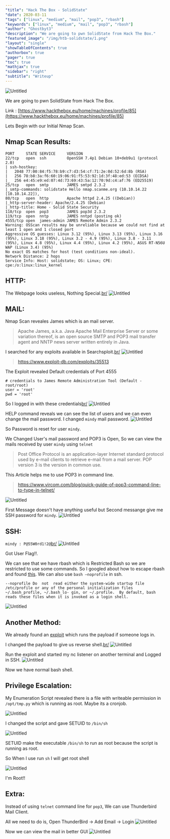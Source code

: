 ```yaml
---
"title": "Hack The Box - SolidState"
"date": 2020-03-11
"tags": ["linux", "medium", "mail", "pop3", "rbash"]
"keywords": ["linux", "medium", "mail", "pop3", "rbash"]
"author": "Ghostbyt3"
"description": "We are going to pwn SolidState from Hack The Box."
"featured_image": "/img/htb-solidstate/1.png"
"layout": "single"
"showTableOfContents": true
"authorbox": true
"pager": true
"toc": true
"mathjax": true
"sidebar": "right"
"subtitle": "Writeup"
---
```



![Untitled](/img/htb-solidstate/1.png)

We are going to pwn SolidState from Hack The Box.

Link : [https://www.hackthebox.eu/home/machines/profile/85](https://www.hackthebox.eu/home/machines/profile/85)


Lets Begin with our Initial Nmap Scan.

## Nmap Scan Results:
```
PORT     STATE SERVICE     VERSION
22/tcp   open  ssh         OpenSSH 7.4p1 Debian 10+deb9u1 (protocol 2.0)
| ssh-hostkey: 
|   2048 77:00:84:f5:78:b9:c7:d3:54:cf:71:2e:0d:52:6d:8b (RSA)
|   256 78:b8:3a:f6:60:19:06:91:f5:53:92:1d:3f:48:ed:53 (ECDSA)
|_  256 e4:45:e9:ed:07:4d:73:69:43:5a:12:70:9d:c4:af:76 (ED25519)
25/tcp   open  smtp        JAMES smtpd 2.3.2
|_smtp-commands: solidstate Hello nmap.scanme.org (10.10.14.22 [10.10.14.22]), 
80/tcp   open  http        Apache httpd 2.4.25 ((Debian))
|_http-server-header: Apache/2.4.25 (Debian)
|_http-title: Home - Solid State Security
110/tcp  open  pop3        JAMES pop3d 2.3.2
119/tcp  open  nntp        JAMES nntpd (posting ok)
4555/tcp open  james-admin JAMES Remote Admin 2.3.2
Warning: OSScan results may be unreliable because we could not find at least 1 open and 1 closed port
Aggressive OS guesses: Linux 3.12 (95%), Linux 3.13 (95%), Linux 3.16 (95%), Linux 3.18 (95%), Linux 3.2 - 4.9 (95%), Linux 3.8 - 3.11 (95%), Linux 4.8 (95%), Linux 4.4 (95%), Linux 4.2 (95%), ASUS RT-N56U WAP (Linux 3.4) (95%)
No exact OS matches for host (test conditions non-ideal).
Network Distance: 2 hops
Service Info: Host: solidstate; OS: Linux; CPE: cpe:/o:linux:linux_kernel
```

## HTTP:

The Webpage looks useless, Nothing Special.[br/](br/)
![Untitled](/img/htb-solidstate/2.png)

## MAIL:

Nmap Scan reveales James which is an mail server.

>Apache James, a.k.a. Java Apache Mail Enterprise Server or some variation thereof, is an open source SMTP and POP3 mail transfer agent and NNTP news server written entirely in Java. 

I searched for any exploits available in Searchsploit.[br/](br/)
![Untitled](/img/htb-solidstate/3.png)

>https://www.exploit-db.com/exploits/35513

The Exploit revealed Default credentials of Port 4555

```
# credentials to James Remote Administration Tool (Default - root/root)
user = 'root'
pwd = 'root'
```

So I logged in with these credentials[br/](br/)
![Untitled](/img/htb-solidstate/4.png)

HELP command reveals we can see the list of users and we can even change the mail password. I changed ``mindy`` mail password.
![Untitled](/img/htb-solidstate/5.png)

So Password is reset for user ``mindy``.

We Changed User's mail password and POP3 is Open, So we can view the mails received by user ``mindy`` using ``telnet``
>Post Office Protocol is an application-layer Internet standard protocol used by e-mail clients to retrieve e-mail from a mail server. POP version 3 is the version in common use.

This Article helps me to use POP3 in command line.
>https://www.vircom.com/blog/quick-guide-of-pop3-command-line-to-type-in-telnet/

![Untitled](/img/htb-solidstate/6.png)

First Message doesn't have anything useful but Second messange give me SSH password for ``mindy``.
![Untitled](/img/htb-solidstate/7.png)

## SSH:

``mindy : P@55W0rd1!2@``[br/](br/)
![Untitled](/img/htb-solidstate/8.png)

Got User Flag!!.

We can see that we have rbash which is Restricted Bash so we are restricted to use some commands. So I googled about how to escape rbash and found [this](https://speakerdeck.com/knaps/escape-from-shellcatraz-breaking-out-of-restricted-unix-shells?slide=9). We can also use ``bash –noprofile`` in ssh.

``
--noprofile
              Do  not  read either the system-wide startup file /etc/profile or any of the personal initialization files ~/.bash_profile, ~/.bash_lo‐
              gin, or ~/.profile.  By default, bash reads these files when it is invoked as a login shell.
``

![Untitled](/img/htb-solidstate/9.png)

## Another Method:

We already found an [exploit](https://www.exploit-db.com/exploits/35513) which runs the payload if someone logs in.

I changed the payload to give us reverse shell.[br/](br/)
![Untitled](/img/htb-solidstate/10.png)

Run the exploit and started my nc listener on another terminal and Logged in SSH.
![Untitled](/img/htb-solidstate/11.png)

Now we have normal bash shell.

## Privilege Escalation:

My Enumeration Script revealed there is a file with writeable permission in ``/opt/tmp.py`` which is running as root. Maybe its a cronjob.

![Untitled](/img/htb-solidstate/12.png)

I changed the script and gave SETUID to ``/bin/sh`` 

![Untitled](/img/htb-solidstate/13.png)

SETUID make the executable ``/bin/sh`` to run as root because the script is running as root.

So When I use run ``sh`` I will get root shell

![Untitled](/img/htb-solidstate/14.png)

I'm Root!!

## Extra:

Instead of using ``telnet`` command line for ``pop3``, We can use Thunderbird Mail Client.

All we need to do is, Open ThunderBird -> Add Email -> Login
![Untitled](/img/htb-solidstate/55.png)

Now we can view the mail in better GUI
![Untitled](/img/htb-solidstate/56.png)